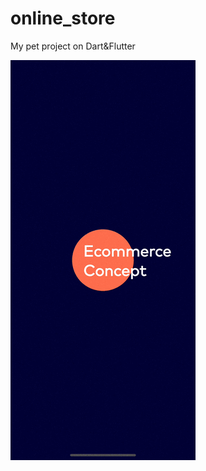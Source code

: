 # online_store

My pet project on Dart&Flutter

![Watch GIF](https://github.com/hasnolife/online_store/blob/master/watch_me.gif)
